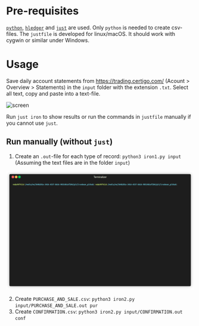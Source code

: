 # Pre-requisites

[`python`](https://www.python.org/downloads/), [`hledger`](https://github.com/simonmichael/hledger) and [`just`](https://github.com/casey/just) are used. 
Only `python` is needed to create csv-files. The `justfile` is developed for linux/macOS. It should work with cygwin or similar under
Windows.


# Usage

Save daily account statements from https://trading.certigo.com/ (Acount > Overview > Statements) 
in the `input` folder with the extension `.txt`. Select all text, copy and paste into a text-file.

<img width="798" alt="screen" src="https://github.com/user-attachments/assets/1b9293fd-ee84-4164-ad64-8fb57646de69">

Run `just iron` to show results or run the commands in `justfile` manually if you cannot use 
`just`.

## Run manually (without `just`)

1. Create an `.out`-file for each type of record: `python3 iron1.py input` (Assuming the text files are in the folder `input`)

<img src='./gifs/step1.gif' >

2. Create `PURCHASE_AND_SALE.csv`: `python3 iron2.py input/PURCHASE_AND_SALE.out pur`
3. Create `CONFIRMATION.csv`: `python3 iron2.py input/CONFIRMATION.out conf`
